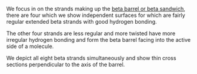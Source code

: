 We focus in on the strands making up the [beta barrel or beta sandwich](!query%3Dchain%20O%20and%20ss%20S%26lang%3Dpymol%26action%3Dhighlight%2Cfocus), there are four which we show independent surfaces for which are fairly regular extended beta strands with good hydrogen bonding.

The other four strands are less regular and more twisted have more irregular hydrogen bonding
and form the beta barrel facing into the active side of a molecule.

We depict all eight beta strands simultaneously and show thin cross sections perpendicular
to the axis of the barrel.

